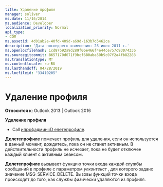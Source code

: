 ```yaml
---
title: Удаление профиля
manager: soliver
ms.date: 11/16/2014
ms.audience: Developer
localization_priority: Normal
api_type:
- COM
ms.assetid: 4d01ab2e-40fd-409d-a69d-163b7d5462ca
description: 'Дата последнего изменения: 23 июля 2011 г.'
ms.openlocfilehash: 1cd87b92a9d289f06e466f4e44ce757c93074336
ms.sourcegitcommit: 8657170d071f9bcf680aba50b9c07f2a4fb82283
ms.translationtype: MT
ms.contentlocale: ru-RU
ms.lasthandoff: 04/28/2019
ms.locfileid: "33410205"
---
```

# <a name="deleting-a-profile"></a>Удаление профиля

  
  
**Относится к**: Outlook 2013 | Outlook 2016 
  
 **Удаление профиля**
  
- Call [ипрофадмин::D елетепрофиле](iprofadmin-deleteprofile.md).
    
 **Делетепрофиле** помечает профиль для удаления, если он используется в данный момент, дождитесь, пока он не станет активным. В действительности профиль не исчезает, пока не будет отключен каждый клиент с активным сеансом. 
  
 **Делетепрофиле** вызывает функцию точки входа каждой службы сообщений в профиле с параметром _улконтекст_ , для которого задано значение MSG_SERVICE_DELETE. Вызовы функций точки входа происходят до того, как службы физически удаляются из профиля. 
  


